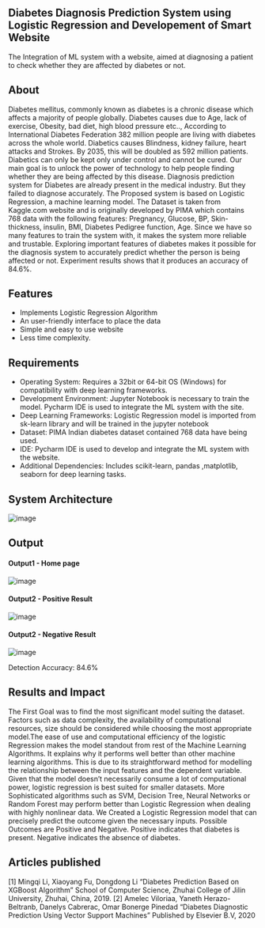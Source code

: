 ## Diabetes Diagnosis Prediction System using Logistic Regression and Developement of Smart Website  

The Integration of ML system with a website, aimed at diagnosing a patient to check whether they are affected by diabetes or not.

## About  

Diabetes mellitus, commonly known as diabetes is a chronic disease which affects a majority of people globally. Diabetes causes due to Age, lack of exercise, Obesity, bad diet, high blood pressure etc.., According to International Diabetes Federation 382 million people are living with diabetes across the whole world. Diabetics causes Blindness, kidney failure, heart attacks and Strokes. By 2035, this will be doubled as 592 million patients. Diabetics can only be kept only under control and cannot be cured. Our main goal is to unlock the power of technology to help people finding whether they are being affected by this disease. Diagnosis prediction system for Diabetes are already present in the medical industry. But they failed to diagnose accurately. The Proposed system is based on Logistic Regression, a machine learning model. The Dataset is taken from Kaggle.com website and is originally developed by PIMA which contains 768 data with the following features: Pregnancy, Glucose, BP, Skin-thickness, insulin, BMI, Diabetes Pedigree function, Age. Since we have so many features  to train the system with, it makes the system more reliable and trustable. Exploring important features of diabetes makes it possible for the diagnosis system to accurately predict whether the person is being  affected or not. Experiment results shows that it produces an accuracy of 84.6%.  

## Features
<!--List the features of the project as shown below-->
- Implements Logistic Regression Algorithm
- An user-friendly interface to place the data
- Simple and easy to use website
- Less time complexity.
  

## Requirements
<!--List the requirements of the project as shown below-->
* Operating System: Requires a 32bit or 64-bit OS (Windows) for compatibility with deep learning frameworks.
* Development Environment: Jupyter Notebook is necessary to train the model. Pycharm IDE is used to integrate the ML system with the site.
* Deep Learning Frameworks: Logistic Regression model is imported from sk-learn library and will be trained in the jupyter notebook
* Dataset: PIMA Indian diabetes dataset contained 768 data have being used.
* IDE: Pycharm IDE is used to develop and integrate the ML system with the website.
* Additional Dependencies: Includes scikit-learn, pandas ,matplotlib, seaborn for deep learning tasks.

## System Architecture  
![image](https://github.com/Issac-art75/212220040054-Issac.J/assets/74670759/d1685af5-a57c-4a8f-a6f2-6860cb5ff514)





## Output

<!--Embed the Output picture at respective places as shown below as shown below-->
#### Output1 - Home page  
![image](https://github.com/Issac-art75/212220040054-Issac.J/assets/74670759/70bc9525-a8cc-4fa2-9cdd-e493edf56194)

#### Output2 - Positive Result  
![image](https://github.com/Issac-art75/212220040054-Issac.J/assets/74670759/271d926d-79b8-4498-8201-75bca11c33c2)

#### Output2 - Negative Result  
![image](https://github.com/Issac-art75/212220040054-Issac.J/assets/74670759/a48bf9a2-4150-4f7a-8959-e473afcff09e)

Detection Accuracy: 84.6%

## Results and Impact
The First Goal was to find the most significant model suiting the dataset. Factors such as data complexity, the availability of computational resources, size should be considered while choosing the most appropriate model.The ease of use and computational efficiency of the logistic Regression makes the model standout from rest of the Machine Learning Algorithms. It explains why it performs well better than other machine learning algorithms. This is due to its straightforward method for modelling the relationship between the input features and the dependent variable. Given that the model doesn’t necessarily consume a lot of computational power, logistic regression is best suited for smaller datasets. More Sophisticated algorithms such as SVM, Decision Tree, Neural Networks or Random Forest may perform better than Logistic Regression when dealing with highly nonlinear data. We Created a Logistic Regression model that can precisely predict the outcome given the necessary inputs. Possible Outcomes are Positive and Negative. Positive indicates that diabetes is present. Negative indicates the absence of diabetes. 

## Articles published
[1]	Mingqi Li, Xiaoyang Fu,  Dongdong Li “Diabetes Prediction Based on XGBoost Algorithm”  School of Computer Science,  Zhuhai College of Jilin University,  Zhuhai,  China,  2019.
[2]	Amelec Viloriaa, Yaneth Herazo-Beltranb, Danelys Cabrerac, Omar Bonerge Pinedad “Diabetes Diagnostic Prediction Using Vector Support Machines” Published by Elsevier B.V,  2020






